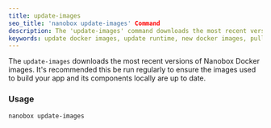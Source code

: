 ```yaml
---
title: update-images
seo_title: 'nanobox update-images' Command
description: The 'update-images' command downloads the most recent versions of Nanobox Docker images.
keywords: update docker images, update runtime, new docker images, pull docker updates
---
```


The `update-images` downloads the most recent versions of Nanobox Docker images. It's recommended this be run regularly to ensure the images used to build your app and its components locally are up to date.

### Usage
```shell
nanobox update-images
```
